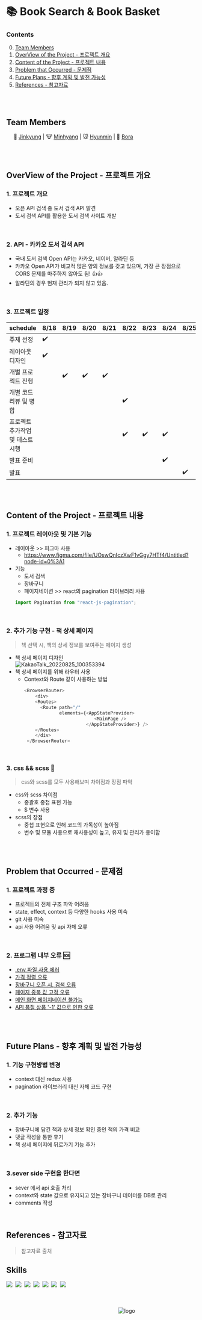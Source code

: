 # :books: Book Search & Book Basket
### Contents
0. [Team Members](#team-members)
1. [OverView of the Project - 프로젝트 개요](#overview-of-the-project---프로젝트-개요)
2. [Content of the Project - 프로젝트 내용](#content-of-the-project---프로젝트-내용)
3. [Problem that Occurred - 문제점](#problem-that-occurred---문제점)
4. [Future Plans - 향후 계획 및 발전 가능성](#future-plans---향후-계획-및-발전-가능성)
5. [References - 참고자료](#references---참고자료)

<br/><br/>

## Team Members

[Jinkyung]:https://github.com/realjinkyung
[Minhyang]:https://github.com/hmy343
[Hyunmin]:https://github.com/hyunminini
[Bora]:https://github.com/Bora0k

&nbsp;&nbsp;&nbsp;&nbsp; :tiger: [Jinkyung]   |  :cow: [Minhyang]  |  :mouse: [Hyunmin]  |  :sheep: [Bora]

<br/><br/>

## OverView of the Project - 프로젝트 개요
### 1. 프로젝트 개요
- 오픈 API 검색 중 도서 검색 API 발견
- 도서 검색 API를 활용한 도서 검색 사이트 개발
  
<br/>

### 2. API - 카카오 도서 검색 API
- 국내 도서 검색 Open API는 카카오, 네이버, 알라딘 등
- 카카오 Open API가 비교적 많은 양의 정보를 갖고 있으며, 가장 큰 장점으로 CORS 문제를 마주하지 않아도 됨! :+1::+1:
- 알라딘의 경우 현재 관리가 되지 않고 있음.
  
<br/>

### 3. 프로젝트 일정
| schedule | 8/18 | 8/19 | 8/20 | 8/21 | 8/22 | 8/23 | 8/24 | 8/25 |
| ----- | ----- | ----- | ----- | ----- | ----- | ----- | ----- | ----- | 
| 주제 선정 | :heavy_check_mark: |  |  |  |  |  |  |  |
| 레이아웃 디자인 | :heavy_check_mark: |  |  |  |  |  |  |  |
| 개별 프로젝트 진행 |  | :heavy_check_mark: | :heavy_check_mark: | :heavy_check_mark: |  |  |  |  |
| 개별 코드 리뷰 및 병합 |  |  |  |  | :heavy_check_mark: |  |  |  |
| 프로젝트 추가작업 및 테스트 시행 |  |  |  |  | :heavy_check_mark: | :heavy_check_mark: | :heavy_check_mark: |  |
| 발표 준비 |  |  |  |  |  |  | :heavy_check_mark: |  |
| 발표 |  |  |  |  |  |  |  | :heavy_check_mark: |
  
<br/><br/>

## Content of the Project - 프로젝트 내용
### 1. 프로젝트 레이아웃 및 기본 기능
- 레이아웃 >> 피그마 사용
  - https://www.figma.com/file/UOswQnIczXwF1vGgy7HTf4/Untitled?node-id=0%3A1
- 기능
  - 도서 검색
  - 장바구니
  - 페이지네이션 >> react의 pagination 라이브러리 사용
  ```javascript
  import Pagination from "react-js-pagination";
  ```

<br/>

### 2. 추가 기능 구현 - 책 상세 페이지
> 책 선택 시, 책의 상세 정보를 보여주는 페이지 생성
- 책 상세 페이지 디자인
<br/> ![KakaoTalk_20220825_100353394](https://user-images.githubusercontent.com/57212274/186553138-c4afe239-91f4-4880-b83e-cc4fd867279d.png)
- 책 상세 페이지를 위해 라우터 사용
  - Context와 Route 같이 사용하는 방법 <br/>
    ```javascript
    <BrowserRouter>
        <div>
        <Routes>
          <Route path="/"
                 elements={<AppStateProvider>
                              <MainPage />
                           </AppStateProvider>} />
        </Routes>
        </div>
     </BrowserRouter>
     ```

<br/>

### 3. css && scss :mag_right:
> css와 scss를 모두 사용해보며 차이점과 장점 파악
- css와 scss 차이점
  - 중괄호 중첩 표현 가능
  - $ 변수 사용
- scss의 장점
  - 중첩 표현으로 인해 코드의 가독성이 높아짐
  - 변수 및 모듈 사용으로 재사용성이 높고, 유지 및 관리가 용이함

<br/><br/>

## Problem that Occurred - 문제점
### 1. 프로젝트 과정 중
- 프로젝트의 전체 구조 파악 어려움
- state, effect, context 등 다양한 hooks 사용 미숙
- git 사용 미숙
- api 사용 어려움 및 api 자체 오류

<br/>

### 2. 프로그램 내부 오류 🆘
[.env 파일 사용 에러]:https://github.com/hmy343/book-search/issues/10
[가격 정렬 오류]:https://github.com/hmy343/book-search/issues/16
[장바구니 오픈 시, 검색 오류]:https://github.com/hmy343/book-search/issues/15
[페이지 중복 값 고정 오류]:https://github.com/hmy343/book-search/issues/31
[메인 화면 페이지네이션 불가능]:https://github.com/hmy343/book-search/issues/32
[API 품절 상품 '-1' 값으로 인한 오류]:https://github.com/hmy343/book-search/issues/34

- [.env 파일 사용 에러]
- [가격 정렬 오류]
- [장바구니 오픈 시, 검색 오류]
- [페이지 중복 값 고정 오류]
- [메인 화면 페이지네이션 불가능]
- [API 품절 상품 '-1' 값으로 인한 오류]


<br/><br/>

## Future Plans - 향후 계획 및 발전 가능성
### 1. 기능 구현방법 변경
- context 대신 redux 사용
- pagination 라이브러리 대신 자체 코드 구현

<br/>

### 2. 추가 기능
- 장바구니에 담긴 책과 상세 정보 확인 중인 책의 가격 비교
- 댓글 작성을 통한 후기
- 책 상세 페이지에 뒤로가기 기능 추가

<br/>

### 3.sever side 구현을 한다면
- sever 에서 api 호출 처리
- context와 state 값으로 유지되고 있는 장바구니 데이터를 DB로 관리
- comments 작성

<br/>


## References - 참고자료
> 참고자료 출처
> 

## Skills
<img src="https://img.shields.io/badge/VS Code-1A1F71?style=flat-square&logo=Visual Studio Code&logoColor=white"/>&nbsp;&nbsp;<img src="https://img.shields.io/badge/React-61DAFB?style=flat-square&logo=React&logoColor=white"/>&nbsp;&nbsp;<img src="https://img.shields.io/badge/Git-F05032?style=flat-square&logo=Git&logoColor=white"/>&nbsp;&nbsp;<img src="https://img.shields.io/badge/GitHub-181717?style=flat-square&logo=GitHub&logoColor=white"/>&nbsp;&nbsp;<img src="https://img.shields.io/badge/Figma-F24E1E?style=flat-square&logo=Figma&logoColor=white"/>&nbsp;&nbsp;<img src="https://img.shields.io/badge/KakaoAPI-FFCD00?style=flat-square&logo=Kakao&logoColor=white"/>&nbsp;&nbsp;<img src="https://img.shields.io/badge/CSS/SCSS-1572B6?style=flat-square&logo=CSS3&logoColor=white"/><br/><br/><br/><br/>
&emsp;&emsp;&emsp;&emsp;&emsp;&emsp;&emsp;&emsp;&emsp;&emsp;&emsp;&emsp;&emsp;&emsp;&emsp;&emsp;&emsp;&emsp;&emsp;&emsp;&emsp;
![logo](https://user-images.githubusercontent.com/57212274/186549137-954c40d9-dde3-4cd7-905e-dbb7070789a8.png)

